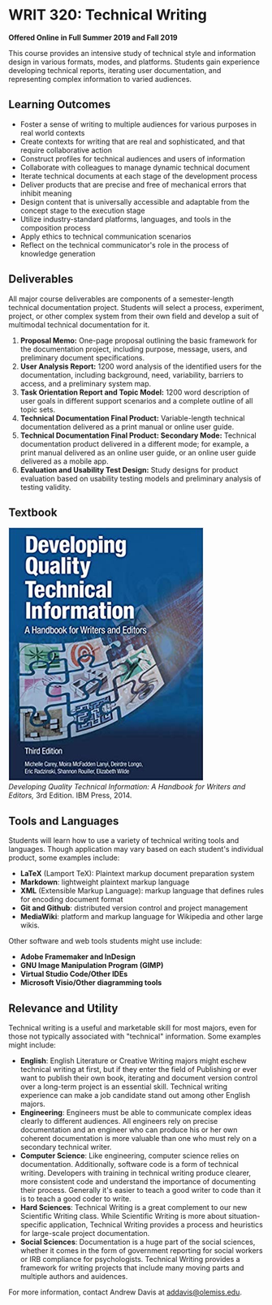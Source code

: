 # WRIT 320: Technical Writing
**Offered Online in Full Summer 2019 and Fall 2019**

This course provides an intensive study of technical style and information design in various formats, modes, and platforms. Students gain experience developing technical reports, iterating user documentation, and representing complex information to varied audiences.

## Learning Outcomes
- Foster a sense of writing to multiple audiences for various purposes in real world contexts
- Create contexts for writing that are real and sophisticated, and that require collaborative action
- Construct profiles for technical audiences and users of information
- Collaborate with colleagues to manage dynamic technical document
- Iterate technical documents at each stage of the development process
- Deliver products that are precise and free of mechanical errors that inhibit meaning
- Design content that is universally accessible and adaptable from the concept stage to the execution stage
- Utilize industry-standard platforms, languages, and tools in the composition process
- Apply ethics to technical communication scenarios
- Reflect on the technical communicator's role in the process of knowledge generation

## Deliverables
All major course deliverables are components of a semester-length technical documentation project. Students will select a process, experiment, project, or other complex system from their own field and develop a suit of multimodal technical documentation for it. 

1. **Proposal Memo:** One-page proposal outlining the basic framework for the documentation project, including purpose, message, users, and preliminary document specifications. 
2. **User Analysis Report:** 1200 word analysis of the identified users for the documentation, including background, need, variability, barriers to access, and a preliminary system map. 
3. **Task Orientation Report and Topic Model:** 1200 word description of user goals in different support scenarios and a complete outline of all topic sets. 
4. **Technical Documentation Final Product:** Variable-length technical documentation delivered as a print manual or online user guide.  
5. **Technical Documentation Final Product: Secondary Mode:** Technical documentation product delivered in a different mode; for example, a print manual delivered as an online user guide, or an online user guide delivered as a mobile app. 
6. **Evaluation and Usability Test Design:** Study designs for product evaluation based on usability testing models and preliminary analysis of testing validity. 

## Textbook
![Developing Quality Technical Information textbook image](textbook.jpg)  
*Developing Quality Technical Information: A Handbook for Writers and Editors,* 3rd Edition. IBM Press, 2014. 

## Tools and Languages

Students will learn how to use a variety of technical writing tools and languages. Though application may vary based on each student's individual product, some examples include:

- **LaTeX** (Lamport TeX): Plaintext markup document preparation system
- **Markdown**: lightweight plaintext markup language
- **XML** (Extensible Markup Language): markup language that defines rules for encoding document format
- **Git and Github**: distributed version control and project management
- **MediaWiki**: platform and markup language for Wikipedia and other large wikis. 
  
Other software and web tools students might use include:

 - **Adobe Framemaker and InDesign**
 - **GNU Image Manipulation Program (GIMP)**
 - **Virtual Studio Code/Other IDEs**
 - **Microsoft Visio/Other diagramming tools**

## Relevance and Utility

Technical writing is a useful and marketable skill for most majors, even for those not typically associated with "technical" information. Some examples might include:

- **English**: English Literature or Creative Writing majors might eschew technical writing at first, but if they enter the field of Publishing or ever want to publish their own book, iterating and document version control over a long-term project is an essential skill. Technical writing experience can make a job candidate stand out among other English majors. 
- **Engineering**: Engineers must be able to communicate complex ideas clearly to different audiences. All engineers rely on precise documentation and an engineer who can produce his or her own coherent documentation is more valuable than one who must rely on a secondary technical writer. 
- **Computer Science**: Like engineering, computer science relies on documentation. Additionally, software code is a form of technical writing. Developers with training in technical writing produce clearer, more consistent code and understand the importance of documenting their process. Generally it's easier to teach a good writer to code than it is to teach a good coder to write. 
- **Hard Sciences**: Technical Writing is a great complement to our new Scientific Writing class. While Scientific Writing is more about situation-specific application, Technical Writing provides a process and heuristics for large-scale project documentation. 
- **Social Sciences**: Documentation is a huge part of the social sciences, whether it comes in the form of government reporting for social workers or IRB compliance for psychologists. Technical Writing provides a framework for writing projects that include many moving parts and multiple authors and auidences. 

For more information, contact Andrew Davis at addavis@olemiss.edu. 
